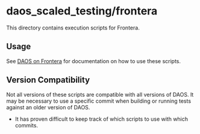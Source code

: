 # daos_scaled_testing/frontera
This directory contains execution scripts for Frontera.

## Usage
See [DAOS on Frontera](https://daosio.atlassian.net/wiki/spaces/DC/pages/4866835913/DAOS+on+Frontera)
for documentation on how to use these scripts.

## Version Compatibility
Not all versions of these scripts are compatible with all versions of DAOS.
It may be necessary to use a specific commit when building or running tests
against an older version of DAOS.
* It has proven difficult to keep track of which scripts to use with which commits.

